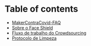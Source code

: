# Table of contents

* [MakerContraCovid-FAQ](README.md)
* [Sobre o Face Shield](sobre-o-face-shield.md)
* [Fluxo de trabalho do Crowdsourcing](fluxo-de-trabalho-do-crowdsourcing.md)
* [Protocolo de Limpeza](protocolo-de-limpeza.md)

